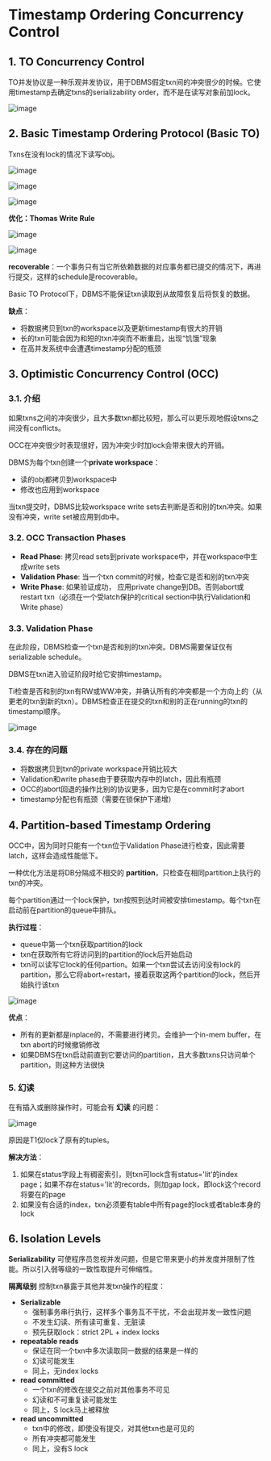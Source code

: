 # **Timestamp Ordering Concurrency Control**

## 1. TO Concurrency Control

TO并发协议是一种乐观并发协议，用于DBMS假定txn间的冲突很少的时候。它使用timestamp去确定txns的serializability order，而不是在读写对象前加lock。

![image](https://user-images.githubusercontent.com/29897667/126910288-a2b81516-9e00-408c-8585-81ae8e68ba7b.png)

## 2. Basic Timestamp Ordering Protocol (Basic TO)

Txns在没有lock的情况下读写obj。

![image](https://user-images.githubusercontent.com/29897667/126941791-f388eec4-feef-40d3-9f86-a3d3a168fc78.png)

![image](https://user-images.githubusercontent.com/29897667/126941861-198b20af-5da1-4230-92dc-d8aba1611435.png)

![image](https://user-images.githubusercontent.com/29897667/126941927-4fe91dd7-5592-4486-b8c4-67d3f24238c2.png)

**优化：Thomas Write Rule** 

![image](https://user-images.githubusercontent.com/29897667/126942509-7a4e6f2d-5f22-45a6-8fe5-f2ad10036386.png)

![image](https://user-images.githubusercontent.com/29897667/126942658-f6841665-72e0-4a6c-a053-46b35e14229e.png)

**recoverable**：一个事务只有当它所依赖数据的对应事务都已提交的情况下，再进行提交，这样的schedule是recoverable。

Basic TO Protocol下，DBMS不能保证txn读取到从故障恢复后将恢复的数据。

**缺点**：

- 将数据拷贝到txn的workspace以及更新timestamp有很大的开销
- 长的txn可能会因为和短的txn冲突而不断重启，出现“饥饿”现象
- 在高并发系统中会遭遇timestamp分配的瓶颈

## 3. Optimistic Concurrency Control (OCC)

### 3.1. 介绍

如果txns之间的冲突很少，且大多数txn都比较短，那么可以更乐观地假设txns之间没有conflicts。

OCC在冲突很少时表现很好，因为冲突少时加lock会带来很大的开销。

DBMS为每个txn创建一个**private workspace**：

- 读的obj都拷贝到workspace中
- 修改也应用到workspace

当txn提交时，DBMS比较workspace write sets去判断是否和别的txn冲突。如果没有冲突，write set被应用到db中。

### 3.2. OCC Transaction Phases

- **Read Phase**: 拷贝read sets到private workspace中，并在workspace中生成write sets
- **Validation Phase**: 当一个txn commit的时候，检查它是否和别的txn冲突
- **Write Phase**: 如果验证成功， 应用private change到DB。否则abort或restart txn（必须在一个受latch保护的critical section中执行Validation和Write phase）

### 3.3. Validation Phase

在此阶段，DBMS检查一个txn是否和别的txn冲突。DBMS需要保证仅有serializable schedule。

DBMS在txn进入验证阶段时给它安排timestamp。

Ti检查是否和别的txn有RW或WW冲突，并确认所有的冲突都是一个方向上的（从更老的txn到新的txn）。DBMS检查正在提交的txn和别的正在running的txn的timestamp顺序。

![image](https://user-images.githubusercontent.com/29897667/126999732-f3b42c37-36f0-4ef3-a9f4-947c5905724e.png)

### 3.4. 存在的问题

- 将数据拷贝到txn的private workspace开销比较大
- Validation和write phase由于要获取内存中的latch，因此有瓶颈
- OCC的abort回退的操作比别的协议更多，因为它是在commit时才abort
- timestamp分配也有瓶颈（需要在锁保护下递增）

## 4. Partition-based Timestamp Ordering

OCC中，因为同时只能有一个txn位于Validation Phase进行检查，因此需要latch，这样会造成性能低下。

一种优化方法是将DB分隔成不相交的 **partition**，只检查在相同partition上执行的txn的冲突。

每个partition通过一个lock保护，txn按照到达时间被安排timestamp。每个txn在启动前在partition的queue中排队。

**执行过程**：

- queue中第一个txn获取partition的lock
- txn在获取所有它将访问到的partition的lock后开始启动
- txn可以读写它lock的任何partion。如果一个txn尝试去访问没有lock的partition，那么它将abort+restart，接着获取这两个partition的lock，然后开始执行该txn

![image](https://user-images.githubusercontent.com/29897667/127036743-fa8abfd8-c2d1-46a6-aafd-a924f43fba9c.png)

**优点**：

- 所有的更新都是inplace的，不需要进行拷贝。会维护一个in-mem buffer，在txn abort的时候撤销修改
- 如果DBMS在txn启动前直到它要访问的partition，且大多数txns只访问单个partition，则这种方法很快

### 5. 幻读

在有插入或删除操作时，可能会有 **幻读** 的问题：

![image](https://user-images.githubusercontent.com/29897667/127037428-3c72071f-9247-49c8-bf4c-578faa5532ee.png)

原因是T1仅lock了原有的tuples。

**解决方法**：

1. 如果在status字段上有稠密索引，则txn可lock含有status='lit'的index page；如果不存在status='lit'的records，则加gap lock，即lock这个record将要在的page
2. 如果没有合适的index，txn必须要有table中所有page的lock或者table本身的lock

## 6. Isolation Levels

**Serializability** 可使程序员忽视并发问题，但是它带来更小的并发度并限制了性能。所以引入弱等级的一致性取提升可伸缩性。

**隔离级别** 控制txn暴露于其他并发txn操作的程度：

- **Serializable** 
  - 强制事务串行执行，这样多个事务互不干扰，不会出现并发一致性问题
  - 不发生幻读、所有读可重复、无脏读
  - 预先获取lock：strict 2PL + index locks
- **repeatable reads** 
  - 保证在同一个txn中多次读取同一数据的结果是一样的
  - 幻读可能发生
  - 同上，无index locks
- **read committed** 
  - 一个txn的修改在提交之前对其他事务不可见
  - 幻读和不可重复读可能发生
  - 同上，S lock马上被释放
- **read uncommitted** 
  - txn中的修改，即使没有提交，对其他txn也是可见的
  - 所有冲突都可能发生
  - 同上，没有S lock